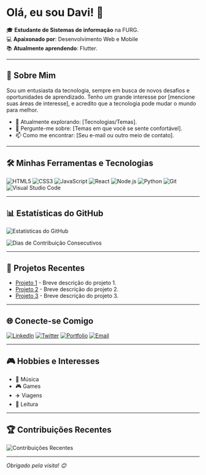 # Olá, eu sou Davi! 👋

🎓 **Estudante de Sistemas de informação** na FURG.    
💻 **Apaixonado por**: Desenvolvimento Web e Mobile  
📚 **Atualmente aprendendo**: Flutter.  


---

## 🌟 Sobre Mim

Sou um entusiasta da tecnologia, sempre em busca de novos desafios e oportunidades de aprendizado. Tenho um grande interesse por [mencione suas áreas de interesse], e acredito que a tecnologia pode mudar o mundo para melhor.

- 🌱 Atualmente explorando: [Tecnologias/Temas].
- 💬 Pergunte-me sobre: [Temas em que você se sente confortável].
- 📫 Como me encontrar: [Seu e-mail ou outro meio de contato].

---

## 🛠️ Minhas Ferramentas e Tecnologias

![HTML5](https://img.shields.io/badge/HTML5-E34F26?style=flat-square&logo=html5&logoColor=white)
![CSS3](https://img.shields.io/badge/CSS3-1572B6?style=flat-square&logo=css3&logoColor=white)
![JavaScript](https://img.shields.io/badge/JavaScript-F7DF1E?style=flat-square&logo=javascript&logoColor=black)
![React](https://img.shields.io/badge/React-61DAFB?style=flat-square&logo=react&logoColor=black)
![Node.js](https://img.shields.io/badge/Node.js-339933?style=flat-square&logo=node.js&logoColor=white)
![Python](https://img.shields.io/badge/Python-3776AB?style=flat-square&logo=python&logoColor=white)
![Git](https://img.shields.io/badge/Git-F05032?style=flat-square&logo=git&logoColor=white)
![Visual Studio Code](https://img.shields.io/badge/VS%20Code-007ACC?style=flat-square&logo=visual-studio-code&logoColor=white)

---

## 📊 Estatísticas do GitHub

<p align="left">
  <img src="https://github-readme-stats.vercel.app/api?username=seu_usuario&show_icons=true&theme=radical" alt="Estatísticas do GitHub" />
</p>

<p align="left">
  <img src="https://github-readme-streak-stats.herokuapp.com/?user=seu_usuario&theme=radical" alt="Dias de Contribuição Consecutivos" />
</p>

---

## 📁 Projetos Recentes

- [Projeto 1](https://github.com/seu_usuario/projeto1) - Breve descrição do projeto 1.
- [Projeto 2](https://github.com/seu_usuario/projeto2) - Breve descrição do projeto 2.
- [Projeto 3](https://github.com/seu_usuario/projeto3) - Breve descrição do projeto 3.

---

## 🌐 Conecte-se Comigo

[![LinkedIn](https://img.shields.io/badge/LinkedIn-0077B5?style=flat-square&logo=linkedin&logoColor=white)](https://linkedin.com/in/seu_usuario)
[![Twitter](https://img.shields.io/badge/Twitter-1DA1F2?style=flat-square&logo=twitter&logoColor=white)](https://twitter.com/seu_usuario)
[![Portfolio](https://img.shields.io/badge/Portfolio-FF7139?style=flat-square&logo=firefox&logoColor=white)](https://seuportfolio.com)
[![Email](https://img.shields.io/badge/Email-D14836?style=flat-square&logo=gmail&logoColor=white)](mailto:seu_email@gmail.com)

---

## 🎮 Hobbies e Interesses

- 🎵 Música
- 🎮 Games
- ✈️ Viagens
- 📖 Leitura

---

## 🏆 Contribuições Recentes

<p align="left">
  <img src="https://github-contributor-stats.vercel.app/api?username=seu_usuario&theme=dark" alt="Contribuições Recentes"/>
</p>

---

_Obrigado pela visita! 😊_

